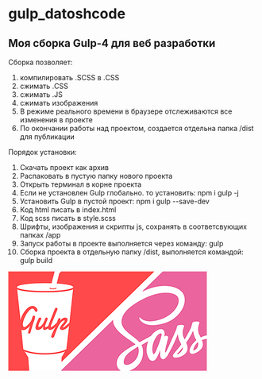 # gulp_datoshcode

<h2>Моя сборка Gulp-4 для веб разработки</h2>

<p>Сборка позволяет: </p>
<ol>
  <li>компилировать .SCSS в .CSS</li>
  <li>сжимать .CSS</li>
  <li>сжимать .JS</li>
  <li>сжимать изображения</li>
  <li>В режиме реального времени в 
    браузере отслеживаются все изменения в проекте</li>
  <li>По окончании работы над проектом, создается отдельна 
    папка /dist для публикации </li>
</ol>  

<p>Порядок установки:</p>
<ol>
  <li>Скачать проект как архив</li>
  <li>Распаковать в пустую папку нового проекта</li>
  <li>Открыть терминал в корне проекта</li>
  <li>Если не установлен Gulp глобально. то установить: npm i gulp -j </li>
  <li>Установить Gulp в пустой проект: npm i gulp --save-dev</li>
  <li>Код html писать в index.html</li>
   <li>Код scss писать в style.scss</li>
   <li>Шрифты, изображения и скрипты js, сохранять в соответсвующих папках /app</li>
   <li>Запуск работы в проекте выполняется через команду: gulp</li>
   <li>Сборка проекта в отдельную папку /dist, выполняется командой: gulp build </li>
</ol>  

<img src="img.png" alt="gulp">
  
